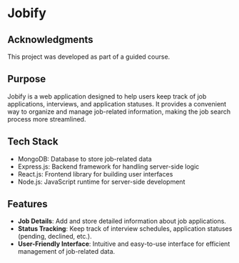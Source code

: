 # Jobify

## Acknowledgments

This project was developed as part of a guided course.

## Purpose

Jobify is a web application designed to help users keep track of job applications, interviews, and application statuses. It provides a convenient way to organize and manage job-related information, making the job search process more streamlined.

## Tech Stack

- MongoDB: Database to store job-related data
- Express.js: Backend framework for handling server-side logic
- React.js: Frontend library for building user interfaces
- Node.js: JavaScript runtime for server-side development

## Features

- **Job Details**: Add and store detailed information about job applications.
- **Status Tracking**: Keep track of interview schedules, application statuses (pending, declined, etc.).
- **User-Friendly Interface**: Intuitive and easy-to-use interface for efficient management of job-related data.
